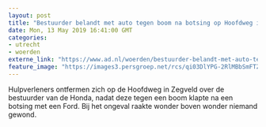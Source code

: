 ```yaml
---
layout: post
title: "Bestuurder belandt met auto tegen boom na botsing op Hoofdweg in Zegveld"
date: Mon, 13 May 2019 16:41:00 GMT
categories: 
- utrecht 
- woerden 
externe_link: "https://www.ad.nl/woerden/bestuurder-belandt-met-auto-tegen-boom-na-botsing-op-hoofdweg-in-zegveld~a4cbe9d5/"
feature_image: "https://images3.persgroep.net/rcs/qi03DlYPG-2RlMBbSmFTZ4mw6HA/diocontent/148261798/_fitwidth/400/?appId=21791a8992982cd8da851550a453bd7f&quality=0.7"
---
```


Hulpverleners ontfermen zich op de Hoofdweg in Zegveld over de bestuurder van de Honda, nadat deze tegen een boom klapte na een botsing met een Ford. Bij het ongeval raakte wonder boven wonder niemand gewond.
